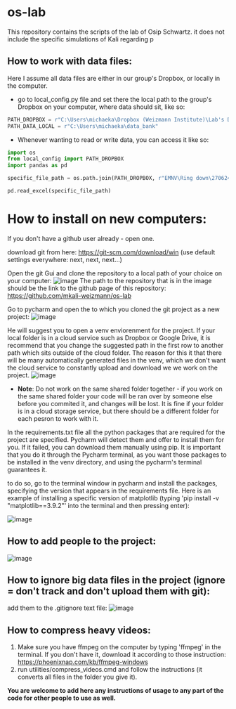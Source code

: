 # os-lab
This repository contains the scripts of the lab of Osip Schwartz. it does not include the specific simulations of Kali regarding p

## How to work with data files:
Here I assume all data files are either in our group's Dropbox, or locally in the computer.
* go to local_config.py file and set there the local path to the group's Dropbox on your computer, where data should sit, like so:
```python
PATH_DROPBOX = r"C:\Users\michaeka\Dropbox (Weizmann Institute)\Lab's Dropbox"
PATH_DATA_LOCAL = r"C:\Users\michaeka\data_bank"  
```
* Whenever wanting to read or write data, you can access it like so:

```python
import os
from local_config import PATH_DROPBOX
import pandas as pd

specific_file_path = os.path.join(PATH_DROPBOX, r"EMNV\Ring down\270624\ring_down_curve_parameters.xlsx")

pd.read_excel(specific_file_path)
```

# How to install on new computers:
If you don't have a github user already - open one.

download git from here: https://git-scm.com/download/win  (use default settings everywhere: next, next, next...)

Open the git Gui and clone the repository to a local path of your choice on your computer:
![image](https://github.com/user-attachments/assets/e4208795-88a5-402f-a09e-1adda10f5aac)
The path to the repository that is in the image should be the link to the github page of this repository: https://github.com/mkali-weizmann/os-lab

Go to pycharm and open the to which you cloned the git project as a new project:
![image](https://github.com/user-attachments/assets/a5bf101b-432a-4f65-8457-9230f352da71)

He will suggest you to open a venv enviorenment for the project. If your local folder is in a cloud service such as Dropbox or Google Drive, it is recommend that you change the suggested path in the first row to another path which sits outside of the cloud folder. The reason for this it that there will be many automatically generated files in the venv, which we don't want the cloud service to constantly upload and download we we work on the project.
![image](https://github.com/user-attachments/assets/9ef86347-4249-49fe-9d89-4387e4080bb8)

* **Note**: Do not work on the same shared folder together - if you work on the same shared folder your code will be ran over by someone else before you commited it, and changes will be lost. It is fine if your folder is in a cloud storage service, but there should be a different folder for each pesron to work with it.

In the requirements.txt file all the python packages that are required for the project are specified. Pycharm will detect them and offer to install them for you. If it failed, you can download them manually using pip. It is important that you do it through the Pycharm terminal, as you want those packages to be installed in the venv directory, and using the pycharm's terminal guarantees it.

to do so, go to the terminal window in pycharm and install the packages, specifying the version that appears in the requirements file.
Here is an example of installing a specific version of matplotlib (typing 'pip install -v "matplotlib==3.9.2"' into the terminal and then pressing enter):

![image](https://github.com/user-attachments/assets/1812c0ef-f737-472b-8eec-54a3bddaa6e7)

## How to add people to the project:
![image](https://github.com/user-attachments/assets/b39eb518-70e0-4e77-af6e-ca12223bfd2c)

## How to ignore big data files in the project (ignore = don't track and don't upload them with git):
add them to the .gitignore text file:
![image](https://github.com/user-attachments/assets/22f727dc-4804-4ad9-ba1e-fcb172bfaaf5)

## How to compress heavy videos:
1. Make sure you have ffmpeg on the computer by typing 'ffmpeg' in the terminal. If you don't have it, download it according to those instruction: https://phoenixnap.com/kb/ffmpeg-windows
2. run utilities/compress_videos.cmd and follow the instructions (it converts all files in the folder you give it). 

**You are welcome to add here any instructions of usage to any part of the code for other people to use as well.**




